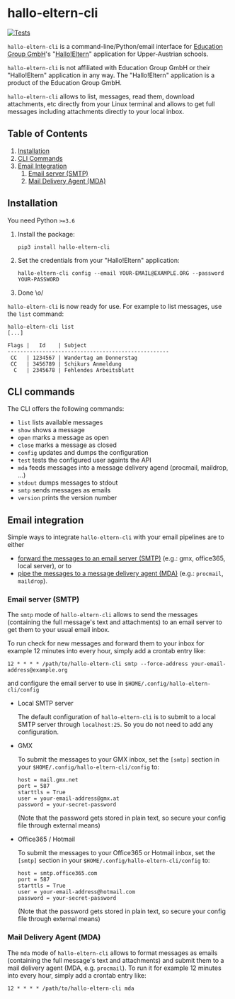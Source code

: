 # hallo-eltern-cli

[![Tests](https://github.com/somechris/hallo-eltern-cli/workflows/Tests/badge.svg)](https://github.com/somechris/hallo-eltern-cli/actions?query=workflow%3ATests)

`hallo-eltern-cli` is a command-line/Python/email interface for
[Education Group GmbH](https://www.edugroup.at/)'s
"[Hallo!Eltern](https://hallo-eltern.klassenpinnwand.at/)" application
for Upper-Austrian schools.

`hallo-eltern-cli` is not affiliated with Education Group GmbH or their
"Hallo!Eltern" application in any way. The "Hallo!Eltern" application is a
product of the Education Group GmbH.

`hallo-eltern-cli` allows to list, messages, read them, download
attachments, etc directly from your Linux terminal and allows to get
full messages including attachments directly to your local inbox.

## Table of Contents

1. [Installation](#installation)
1. [CLI Commands](#cli-commands)
1. [Email Integration](#email-integration)
    1. [Email server (SMTP)](#email-server-smtp)
    1. [Mail Delivery Agent (MDA)](#mail-delivery-agent-mda)

## Installation

You need Python `>=3.6`

1. Install the package:

   ```
   pip3 install hallo-eltern-cli
   ```

1. Set the credentials from your "Hallo!Eltern" application:

    ```
    hallo-eltern-cli config --email YOUR-EMAIL@EXAMPLE.ORG --password YOUR-PASSWORD
    ```

1. Done \o/

`hallo-eltern-cli` is now ready for use. For example to list messages,
use the `list` command:

```
hallo-eltern-cli list
[...]

Flags |   Id    | Subject
---------------------------------------------------
 CC   | 1234567 | Wandertag am Donnerstag
 CC   | 3456789 | Schikurs Anmeldung
  C   | 2345678 | Fehlendes Arbeitsblatt
```

## CLI commands

The CLI offers the following commands:

* `list` lists available messages
* `show` shows a message
* `open` marks a message as open
* `close` marks a message as closed
* `config` updates and dumps the configuration
* `test` tests the configured user againts the API
* `mda` feeds messages into a message delivery agend (procmail, maildrop, ...)
* `stdout` dumps messages to stdout
* `smtp` sends messages as emails
* `version` prints the version number

## Email integration

Simple ways to integrate `hallo-eltern-cli` with your email pipelines
are to either

* [forward the messages to an email server (SMTP)](#email-server-smtp)
    (e.g.: gmx, office365, local server), or to
* [pipe the messages to a message delivery agent
    (MDA)](#mail-delivery-agent-mda) (e.g.: `procmail`, `maildrop`).

### Email server (SMTP)

The `smtp` mode of `hallo-eltern-cli` allows to send the messages
(containing the full message's text and attachments) to an email
server to get them to your usual email inbox.

To run check for new messages and forward them to your inbox for
example 12 minutes into every hour, simply add a crontab entry like:

```
12 * * * * /path/to/hallo-eltern-cli smtp --force-address your-email-address@example.org
```

and configure the email server to use in `$HOME/.config/hallo-eltern-cli/config`

* Local SMTP server

    The default configuration of `hallo-eltern-cli` is to submit to a
    local SMTP server through `localhost:25`. So you do not need to add
    any configuration.

* GMX

    To submit the messages to your GMX inbox, set the `[smtp]` section
    in your `$HOME/.config/hallo-eltern-cli/config` to:

    ```
    host = mail.gmx.net
    port = 587
    starttls = True
    user = your-email-address@gmx.at
    password = your-secret-password
    ```

    (Note that the password gets stored in plain text, so secure your
    config file through external means)

* Office365 / Hotmail

    To submit the messages to your Office365 or Hotmail inbox, set the
    `[smtp]` section in your `$HOME/.config/hallo-eltern-cli/config`
    to:

    ```
    host = smtp.office365.com
    port = 587
    starttls = True
    user = your-email-address@hotmail.com
    password = your-secret-password
    ```

    (Note that the password gets stored in plain text, so secure your
    config file through external means)


### Mail Delivery Agent (MDA)

The `mda` mode of `hallo-eltern-cli` allows to format messages as
emails (containing the full message's text and attachments) and submit
them to a mail delivery agent (MDA, e.g. `procmail`). To run it for
example 12 minutes into every hour, simply add a crontab entry like:

```
12 * * * * /path/to/hallo-eltern-cli mda
```
